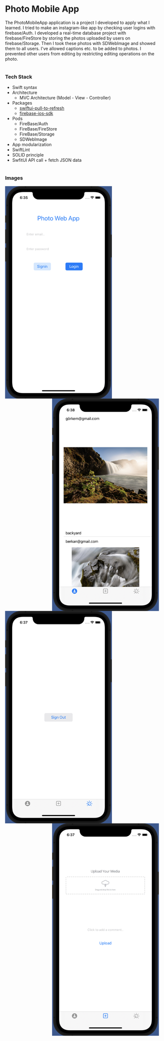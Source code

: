 # Photo Mobile App

The PhotoMobileApp application is a project I developed to apply what I learned. I tried to make an instagram-like app by checking user logins with firebase/Auth. I developed a real-time database project with firebase/FireStore by storing the photos uploaded by users on firebase/Storage. Then I took these photos with SDWebImage and showed them to all users. I've allowed captions etc. to be added to photos. I prevented other users from editing by restricting editing operations on the photo.
<br/><br/>

### Tech Stack
+ Swift syntax
+ Architecture
  - MVC Architecture (Model - View - Controller)
+ Packages
  - [swiftui-pull-to-refresh](https://github.com/globulus/swiftui-pull-to-refresh)
  - [firebase-ios-sdk](https://github.com/firebase/firebase-ios-sdk)
+ Pods
  - FireBase/Auth
  - FireBase/FireStore
  - FireBase/Storage
  - SDWebImage
+ App modularization
+ SwiftLint
+ SOLID principle
+ SwfitUI API call + fetch JSON data
<br/><br/>

### Images
<img src="/Images/login.png" align="left" width="350"/>
<img src="/Images/homepage.png" align="right" width="350"/><br/><br/>
<img src="/Images/settings.png" align="left" width="350"/>
<img src="/Images/upload.png" align="right" width="350"/>
